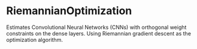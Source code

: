 # RiemannianOptimization
Estimates Convolutional Neural Networks (CNNs) with orthogonal weight constraints on the dense layers. Using Riemannian gradient descent as the optimization algorithm.
